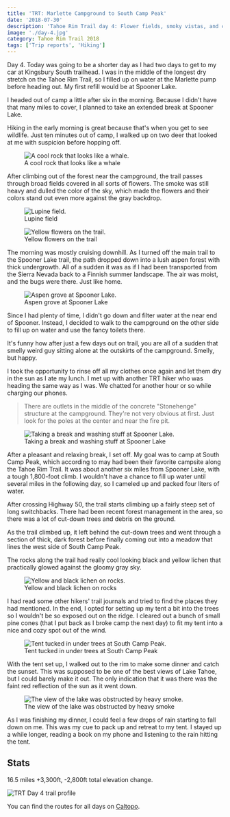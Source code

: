 ```yaml
---
title: 'TRT: Marlette Campground to South Camp Peak'
date: '2018-07-30'
description: 'Tahoe Rim Trail day 4: Flower fields, smoky vistas, and chilling at Spooner Lake'
image: './day-4.jpg'
category: Tahoe Rim Trail 2018
tags: ['Trip reports', 'Hiking']
---
```


Day 4. Today was going to be a shorter day as I had two days to get to my car at Kingsbury South trailhead. I was in the middle of the longest dry stretch on the Tahoe Rim Trail, so I filled up on water at the Marlette pump before heading out. My first refill would be at Spooner Lake.

I headed out of camp a little after six in the morning. Because I didn't have that many miles to cover, I planned to take an extended break at Spooner Lake.

Hiking in the early morning is great because that's when you get to see wildlife. Just ten minutes out of camp, I walked up on two deer that looked at me with suspicion before hopping off.

<figure>
  <img src="whale-rock.jpg" alt="A cool rock that looks like a whale.">
  <figcaption>A cool rock that looks like a whale</figcaption>
</figure>

After climbing out of the forest near the campground, the trail passes through broad fields covered in all sorts of flowers. The smoke was still heavy and dulled the color of the sky, which made the flowers and their colors stand out even more against the gray backdrop.

<figure class="full-width">
  <img src="lupine-field.jpg" alt="Lupine field.">
  <figcaption>Lupine field</figcaption>
</figure>

<figure class="full-width">
  <img src="yellow-flowers.jpg" alt="Yellow flowers on the trail.">
  <figcaption>Yellow flowers on the trail</figcaption>
</figure>

The morning was mostly cruising downhill. As I turned off the main trail to the Spooner Lake trail, the path dropped down into a lush aspen forest with thick undergrowth. All of a sudden it was as if I had been transported from the Sierra Nevada back to a Finnish summer landscape. The air was moist, and the bugs were there. Just like home.

<figure>
  <img src="aspen-grove-at-spooner-lake.jpg" alt="Aspen grove at Spooner Lake.">
  <figcaption>Aspen grove at Spooner Lake</figcaption>
</figure>

Since I had plenty of time, I didn't go down and filter water at the near end of Spooner. Instead, I decided to walk to the campground on the other side to fill up on water and use the fancy toilets there.

It's funny how after just a few days out on trail, you are all of a sudden that smelly weird guy sitting alone at the outskirts of the campground. Smelly, but happy.

I took the opportunity to rinse off all my clothes once again and let them dry in the sun as I ate my lunch. I met up with another TRT hiker who was heading the same way as I was. We chatted for another hour or so while charging our phones.

> There are outlets in the middle of the concrete "Stonehenge" structure at the campground. They're not very obvious at first. Just look for the poles at the center and near the fire pit.

<figure>
  <img src="spooner-lake-break.jpg" alt="Taking a break and washing stuff at Spooner Lake.">
  <figcaption>Taking a break and washing stuff at Spooner Lake</figcaption>
</figure>

After a pleasant and relaxing break, I set off. My goal was to camp at South Camp Peak, which according to may had been their favorite campsite along the Tahoe Rim Trail. It was about another six miles from Spooner Lake, with a tough 1,800-foot climb. I wouldn't have a chance to fill up water until several miles in the following day, so I cameled up and packed four liters of water.

After crossing Highway 50, the trail starts climbing up a fairly steep set of long switchbacks. There had been recent forest management in the area, so there was a lot of cut-down trees and debris on the ground.

As the trail climbed up, it left behind the cut-down trees and went through a section of thick, dark forest before finally coming out into a meadow that lines the west side of South Camp Peak.

The rocks along the trail had really cool looking black and yellow lichen that practically glowed against the gloomy gray sky.

<figure>
  <img src="yellow-and-black-lichen.jpg" alt="Yellow and black lichen on rocks.">
  <figcaption>Yellow and black lichen on rocks</figcaption>
</figure>

I had read some other hikers' trail journals and tried to find the places they had mentioned. In the end, I opted for setting up my tent a bit into the trees so I wouldn't be so exposed out on the ridge. I cleared out a bunch of small pine cones (that I put back as I broke camp the next day) to fit my tent into a nice and cozy spot out of the wind.

<figure>
  <img src="south-camp-peak-tahoe-rim-trail.jpg" alt="Tent tucked in under trees at South Camp Peak.">
  <figcaption>Tent tucked in under trees at South Camp Peak</figcaption>
</figure>

With the tent set up, I walked out to the rim to make some dinner and catch the sunset. This was supposed to be one of the best views of Lake Tahoe, but I could barely make it out. The only indication that it was there was the faint red reflection of the sun as it went down.

<figure>
  <img src="no-views-of-lake-tahoe.jpg" alt="The view of the lake was obstructed by heavy smoke.">
  <figcaption>The view of the lake was obstructed by heavy smoke</figcaption>
</figure>

As I was finishing my dinner, I could feel a few drops of rain starting to fall down on me. This was my cue to pack up and retreat to my tent. I stayed up a while longer, reading a book on my phone and listening to the rain hitting the tent.

## Stats

16.5 miles +3,300ft, -2,800ft total elevation change.

![TRT Day 4 trail profile](profile.png)

You can find the routes for all days on [Caltopo](https://caltopo.com/m/HJ0L).
